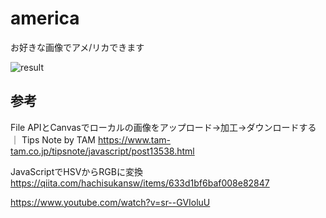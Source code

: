 # america
お好きな画像でアメ/リカできます

![result](https://github.com/tatsurohida/america/blob/master/blob/media/demo.gif)


## 参考

File APIとCanvasでローカルの画像をアップロード→加工→ダウンロードする ｜ Tips Note by TAM
https://www.tam-tam.co.jp/tipsnote/javascript/post13538.html

JavaScriptでHSVからRGBに変換
https://qiita.com/hachisukansw/items/633d1bf6baf008e82847


https://www.youtube.com/watch?v=sr--GVIoluU
